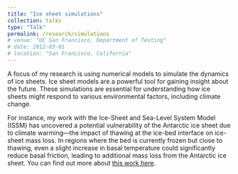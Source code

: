 ```yaml
---
title: "Ice sheet simulations"
collection: talks
type: "Talk"
permalink: /research/simulations
# venue: "UC San Francisco, Department of Testing"
# date: 2012-03-01
# location: "San Francisco, California"
---
```


A focus of my research is using numerical models to simulate the dynamics of ice sheets. 
Ice sheet models are a powerful tool for gaining insight about the future. These simulations are essential for understanding how ice sheets might respond to various environmental factors, including climate change.

For instance, my work with the Ice-Sheet and Sea-Level System Model (ISSM) has uncovered a potential vulnerability of the Antarctic ice sheet due to climate warming—the impact of thawing at the ice-bed interface on ice-sheet mass loss. In regions where the bed is currently frozen but close to thawing, even a slight increase in basal temperature could significantly reduce basal friction, leading to additional mass loss from the Antarctic ice sheet. You can find out more about [this work here](/publications/#publication-2022-Dawson).


